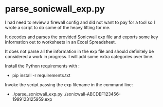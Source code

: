 # parse_sonicwall_exp.py

I had need to review a firewall config and did not want to pay for a tool so I wrote a script to do some of the heavy lifting for me. 

It decodes and parses the provided Sonicwall exp file and exports some key information out to worksheets in an Excel Spreadsheet. 

It does not parse all the information in the exp file and should definitely be considered a work in progress. I will add some extra categories over time. 

Install the Python requirements with :

- pip install -r requirements.txt

Invoke the script passing the exp filename in the command line:

- ./parse_sonicwall_exp.py ./sonicwall-ABCDEF123456-1999123125959.exp  
